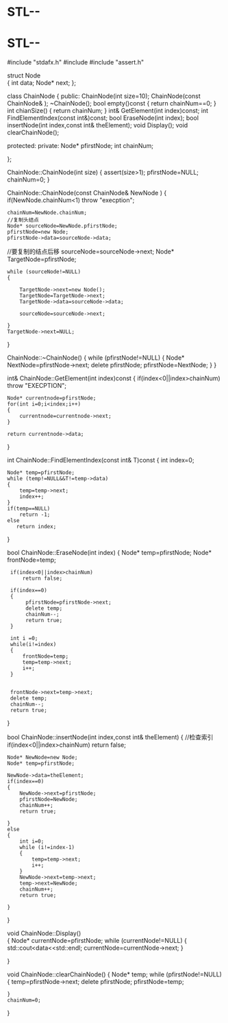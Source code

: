# STL--
# STL--
#include "stdafx.h"
#include <iostream>
#include "assert.h"


 struct Node  
{
	int  data;
	 Node* next;
};


class ChainNode
{
public:
	ChainNode(int size=10);
	ChainNode(const ChainNode& );
	~ChainNode();
	bool empty()const
	{
		return chainNum==0;
	}
	int chianSize()
	{
		return chainNum;
	}
	int& GetElement(int index)const;
	int FindElementIndex(const int&)const;
	bool EraseNode(int index);
	bool insertNode(int index,const int& theElement);
	void Display();
	void clearChainNode();

protected:
private:
	Node* pfirstNode;
	int chainNum;

};


ChainNode::ChainNode(int size)
{
	assert(size>1);
	pfirstNode=NULL;
	chainNum=0;
}
 


ChainNode::ChainNode(const ChainNode& NewNode )
{
	if(NewNode.chainNum<1)
		throw "execption";

	chainNum=NewNode.chainNum;
	//复制头结点
    Node* sourceNode=NewNode.pfirstNode;
	pfirstNode=new Node;
	pfirstNode->data=sourceNode->data;

   //要复制的结点后移
	sourceNode=sourceNode->next;
	Node* TargetNode=pfirstNode;

  
	while (sourceNode!=NULL)
	{

		TargetNode->next=new Node();
		TargetNode=TargetNode->next;
		TargetNode->data=sourceNode->data;

		sourceNode=sourceNode->next;

	}
	TargetNode->next=NULL;

}

ChainNode::~ChainNode()
{
	while (pfirstNode!=NULL)
	{
        Node* NextNode=pfirstNode->next;
		delete pfirstNode;
	    pfirstNode=NextNode;
	}
}

int& ChainNode::GetElement(int index)const
{
	if(index<0||index>chainNum)
		throw "EXECPTION";

	Node* currentnode=pfirstNode;
    for(int i=0;i<index;i++)
	{
		currentnode=currentnode->next;
	}

	return currentnode->data;

}

int ChainNode::FindElementIndex(const int& T)const
{
	int index=0;

	Node* temp=pfirstNode;
	while (temp!=NULL&&T!=temp->data)
	{
		temp=temp->next;
		index++;
	}
	if(temp==NULL)
		return -1;
	else
	   return index;
	
}

bool ChainNode::EraseNode(int index)
{
	 Node* temp=pfirstNode;
	 Node* frontNode=temp;

	 if(index<0||index>chainNum)
		 return false;

	 if(index==0)
	 {
		  pfirstNode=pfirstNode->next;
		  delete temp;
		  chainNum--;
		  return true;
	 }
		
	 int i =0;
	 while(i!=index)
	 {
		 frontNode=temp;
		 temp=temp->next;
		 i++;
	 }

	
	 frontNode->next=temp->next;
	 delete temp;
	 chainNum--;
	 return true;

}

bool ChainNode::insertNode(int index,const int& theElement)
{
	//检查索引
	 if(index<0||index>chainNum)
		 return false;

	Node* NewNode=new Node;
	Node* temp=pfirstNode;

	NewNode->data=theElement;
	if(index==0)
	{
		NewNode->next=pfirstNode;
		pfirstNode=NewNode;
		chainNum++;
		return true;
		 
	}
	else
	{
		int i=0;
		while (i!=index-1)
		{
			temp=temp->next;
			i++;
		}
		NewNode->next=temp->next;
		temp->next=NewNode;
		chainNum++;
	    return true;

	}

}

void ChainNode::Display()	
{
	Node* currentNode=pfirstNode;
	while (currentNode!=NULL)
	{
		std::cout<<currentNode->data<<std::endl;
		currentNode=currentNode->next;
	}

}

void ChainNode::clearChainNode()
{
	Node* temp;
	while (pfirstNode!=NULL)
	{
		temp=pfirstNode->next;
		delete pfirstNode;
		pfirstNode=temp;

	}
	chainNum=0;

}
